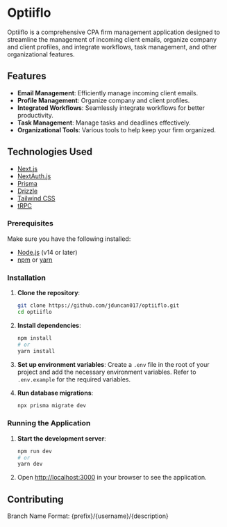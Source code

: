 # Optiiflo

Optiiflo is a comprehensive CPA firm management application designed to streamline the management of incoming client emails, organize company and client profiles, and integrate workflows, task management, and other organizational features.

## Features

- **Email Management**: Efficiently manage incoming client emails.
- **Profile Management**: Organize company and client profiles.
- **Integrated Workflows**: Seamlessly integrate workflows for better productivity.
- **Task Management**: Manage tasks and deadlines effectively.
- **Organizational Tools**: Various tools to help keep your firm organized.

## Technologies Used

- [Next.js](https://nextjs.org)
- [NextAuth.js](https://next-auth.js.org)
- [Prisma](https://prisma.io)
- [Drizzle](https://orm.drizzle.team)
- [Tailwind CSS](https://tailwindcss.com)
- [tRPC](https://trpc.io)

### Prerequisites

Make sure you have the following installed:

- [Node.js](https://nodejs.org/) (v14 or later)
- [npm](https://www.npmjs.com/) or [yarn](https://yarnpkg.com/)

### Installation

1. **Clone the repository**:

   ```bash
   git clone https://github.com/jduncan017/optiiflo.git
   cd optiiflo
   ```

2. **Install dependencies**:

   ```bash
   npm install
   # or
   yarn install
   ```

3. **Set up environment variables**:
   Create a `.env` file in the root of your project and add the necessary environment variables. Refer to `.env.example` for the required variables.

4. **Run database migrations**:
   ```bash
   npx prisma migrate dev
   ```

### Running the Application

1. **Start the development server**:

   ```bash
   npm run dev
   # or
   yarn dev
   ```

2. Open [http://localhost:3000](http://localhost:3000) in your browser to see the application.

## Contributing

Branch Name Format: {prefix}/{username}/{description}
